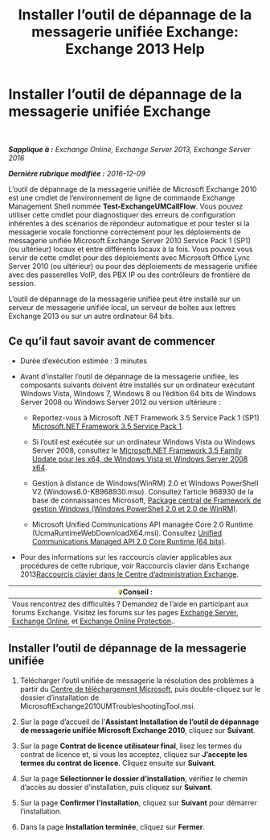﻿---
title: 'Installer l’outil de dépannage de la messagerie unifiée Exchange: Exchange 2013 Help'
TOCTitle: Installer l’outil de dépannage de la messagerie unifiée Exchange
ms:assetid: 84223af0-a717-49ee-add6-86313bb30d17
ms:mtpsurl: https://technet.microsoft.com/fr-fr/library/Ff844714(v=EXCHG.150)
ms:contentKeyID: 56269369
ms.date: 05/23/2018
mtps_version: v=EXCHG.150
ms.translationtype: MT
---

# Installer l’outil de dépannage de la messagerie unifiée Exchange

 

_**Sapplique à :** Exchange Online, Exchange Server 2013, Exchange Server 2016_

_**Dernière rubrique modifiée :** 2016-12-09_

L’outil de dépannage de la messagerie unifiée de Microsoft Exchange 2010 est une cmdlet de l’environnement de ligne de commande Exchange Management Shell nommée **Test-ExchangeUMCallFlow**. Vous pouvez utiliser cette cmdlet pour diagnostiquer des erreurs de configuration inhérentes à des scénarios de répondeur automatique et pour tester si la messagerie vocale fonctionne correctement pour les déploiements de messagerie unifiée Microsoft Exchange Server 2010 Service Pack 1 (SP1) (ou ultérieur) locaux et entre différents locaux à la fois. Vous pouvez vous servir de cette cmdlet pour des déploiements avec Microsoft Office Lync Server 2010 (ou ultérieur) ou pour des déploiements de messagerie unifiée avec des passerelles VoIP, des PBX IP ou des contrôleurs de frontière de session.

L’outil de dépannage de la messagerie unifiée peut être installé sur un serveur de messagerie unifiée local, un serveur de boîtes aux lettres Exchange 2013 ou sur un autre ordinateur 64 bits.

## Ce qu’il faut savoir avant de commencer

  - Durée d’exécution estimée : 3 minutes

  - Avant d’installer l’outil de dépannage de la messagerie unifiée, les composants suivants doivent être installés sur un ordinateur exécutant Windows Vista, Windows 7, Windows 8 ou l’édition 64 bits de Windows Server 2008 ou Windows Server 2012 ou version ultérieure :
    
      - Reportez-vous à Microsoft .NET Framework 3.5 Service Pack 1 (SP1) [Microsoft.NET Framework 3.5 Service Pack 1](https://go.microsoft.com/fwlink/p/?linkid=152380).
    
      - Si l’outil est exécutée sur un ordinateur Windows Vista ou Windows Server 2008, consultez le [Microsoft.NET Framework 3.5 Family Update pour les x64, de Windows Vista et Windows Server 2008 x64](https://go.microsoft.com/fwlink/p/?linkid=178998).
    
      - Gestion à distance de Windows(WinRM) 2.0 et Windows PowerShell V2 (Windows6.0-KB968930.msu). Consultez l’article 968930 de la base de connaissances Microsoft, [Package central de Framework de gestion Windows (Windows PowerShell 2.0 et 2.0 de WinRM)](http://go.microsoft.com/fwlink/p/?linkid=3052%26kbid=968930).
    
      - Microsoft Unified Communications API managée Core 2.0 Runtime (UcmaRuntimeWebDownloadX64.msi). Consultez [Unified Communications Managed API 2.0 Core Runtime (64 bits)](https://go.microsoft.com/fwlink/p/?linkid=198175).

  - Pour des informations sur les raccourcis clavier applicables aux procédures de cette rubrique, voir Raccourcis clavier dans Exchange 2013[Raccourcis clavier dans le Centre d’administration Exchange](keyboard-shortcuts-in-the-exchange-admin-center-exchange-online-protection-help.md).

<table>
<thead>
<tr class="header">
<th><img src="images/Bb125224.tip(EXCHG.150).gif" title="Conseil" alt="Conseil" />Conseil :</th>
</tr>
</thead>
<tbody>
<tr class="odd">
<td>Vous rencontrez des difficultés ? Demandez de l’aide en participant aux forums Exchange. Visitez les forums sur les pages <a href="https://go.microsoft.com/fwlink/p/?linkid=60612">Exchange Server</a>, <a href="https://go.microsoft.com/fwlink/p/?linkid=267542">Exchange Online</a>, et <a href="https://go.microsoft.com/fwlink/p/?linkid=285351">Exchange Online Protection</a>..</td>
</tr>
</tbody>
</table>


## Installer l’outil de dépannage de la messagerie unifiée

1.  Télécharger l’outil unifiée de messagerie la résolution des problèmes à partir du [Centre de téléchargement Microsoft](https://go.microsoft.com/fwlink/p/?linkid=182625), puis double-cliquez sur le dossier d’installation de MicrosoftExchange2010UMTroubleshootingTool.msi.

2.  Sur la page d’accueil de l’**Assistant Installation de l’outil de dépannage de messagerie unifiée Microsoft Exchange 2010**, cliquez sur **Suivant**.

3.  Sur la page **Contrat de licence utilisateur final**, lisez les termes du contrat de licence et, si vous les acceptez, cliquez sur **J’accepte les termes du contrat de licence**. Cliquez ensuite sur **Suivant**.

4.  Sur la page **Sélectionner le dossier d’installation**, vérifiez le chemin d’accès au dossier d’installation, puis cliquez sur **Suivant**.

5.  Sur la page **Confirmer l’installation**, cliquez sur **Suivant** pour démarrer l’installation.

6.  Dans la page **Installation terminée**, cliquez sur **Fermer**.

